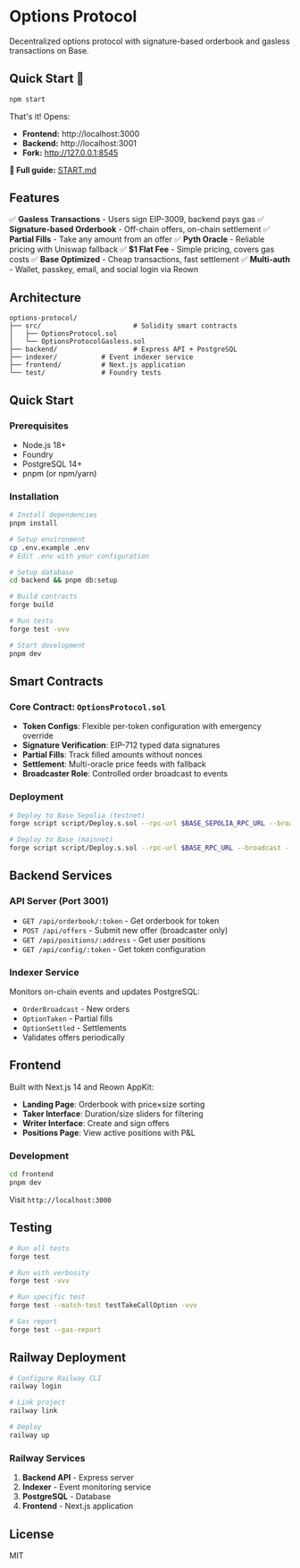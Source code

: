# Options Protocol

Decentralized options protocol with signature-based orderbook and gasless transactions on Base.

## Quick Start 🚀

```bash
npm start
```

That's it! Opens:
- **Frontend:** http://localhost:3000
- **Backend:** http://localhost:3001
- **Fork:** http://127.0.0.1:8545

**📖 Full guide:** [START.md](./START.md)

## Features

✅ **Gasless Transactions** - Users sign EIP-3009, backend pays gas
✅ **Signature-based Orderbook** - Off-chain offers, on-chain settlement
✅ **Partial Fills** - Take any amount from an offer
✅ **Pyth Oracle** - Reliable pricing with Uniswap fallback
✅ **$1 Flat Fee** - Simple pricing, covers gas costs
✅ **Base Optimized** - Cheap transactions, fast settlement
✅ **Multi-auth** - Wallet, passkey, email, and social login via Reown

## Architecture

```
options-protocol/
├── src/                       # Solidity smart contracts
│   ├── OptionsProtocol.sol
│   └── OptionsProtocolGasless.sol
├── backend/                   # Express API + PostgreSQL
├── indexer/           # Event indexer service
├── frontend/          # Next.js application
└── test/              # Foundry tests
```

## Quick Start

### Prerequisites

- Node.js 18+
- Foundry
- PostgreSQL 14+
- pnpm (or npm/yarn)

### Installation

```bash
# Install dependencies
pnpm install

# Setup environment
cp .env.example .env
# Edit .env with your configuration

# Setup database
cd backend && pnpm db:setup

# Build contracts
forge build

# Run tests
forge test -vvv

# Start development
pnpm dev
```

## Smart Contracts

### Core Contract: `OptionsProtocol.sol`

- **Token Configs**: Flexible per-token configuration with emergency override
- **Signature Verification**: EIP-712 typed data signatures
- **Partial Fills**: Track filled amounts without nonces
- **Settlement**: Multi-oracle price feeds with fallback
- **Broadcaster Role**: Controlled order broadcast to events

### Deployment

```bash
# Deploy to Base Sepolia (testnet)
forge script script/Deploy.s.sol --rpc-url $BASE_SEPOLIA_RPC_URL --broadcast

# Deploy to Base (mainnet)
forge script script/Deploy.s.sol --rpc-url $BASE_RPC_URL --broadcast --verify
```

## Backend Services

### API Server (Port 3001)

- `GET /api/orderbook/:token` - Get orderbook for token
- `POST /api/offers` - Submit new offer (broadcaster only)
- `GET /api/positions/:address` - Get user positions
- `GET /api/config/:token` - Get token configuration

### Indexer Service

Monitors on-chain events and updates PostgreSQL:
- `OrderBroadcast` - New orders
- `OptionTaken` - Partial fills
- `OptionSettled` - Settlements
- Validates offers periodically

## Frontend

Built with Next.js 14 and Reown AppKit:

- **Landing Page**: Orderbook with price×size sorting
- **Taker Interface**: Duration/size sliders for filtering
- **Writer Interface**: Create and sign offers
- **Positions Page**: View active positions with P&L

### Development

```bash
cd frontend
pnpm dev
```

Visit `http://localhost:3000`

## Testing

```bash
# Run all tests
forge test

# Run with verbosity
forge test -vvv

# Run specific test
forge test --match-test testTakeCallOption -vvv

# Gas report
forge test --gas-report
```

## Railway Deployment

```bash
# Configure Railway CLI
railway login

# Link project
railway link

# Deploy
railway up
```

### Railway Services

1. **Backend API** - Express server
2. **Indexer** - Event monitoring service
3. **PostgreSQL** - Database
4. **Frontend** - Next.js application

## License

MIT
